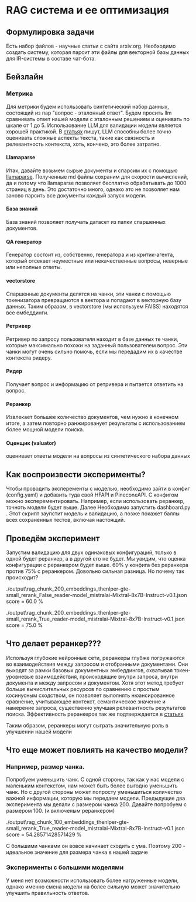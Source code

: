 # RAG система и ее оптимизация

## Формулировка задачи

Есть набор файлов - научные статьи с сайта arxiv.org. Необходимо создать систему, которая парсит эти файлы для векторной базы данных для IR-системы в составе чат-бота.

## Бейзлайн

### Метрика

Для метрики будем использовать синтетический набор данных, состоящий из пар "вопрос - эталонный ответ". Будем просить llm сравнивать ответ нашей модели с эталонным решением и оценивать по шкале от 1 до 5. Использование LLM для валидации модели является хорошей практикой. В [статьях](https://arxiv.org/abs/2401.07103) пишут, LLM способны более точно оценивать сложные аспекты текста, такие как связность и релевантность контекста, хоть, кончено, это более затратно.

#### Llamaparse

Итак, давайте возьмем сырые документы и спарсим их с помощью [llamaparse](https://docs.llamaindex.ai/en/stable/llama_cloud/llama_parse/). Полученные md файлы сохраним для скорости вычислений, да и потому что llamaparse позволяет бесплатно обрабатывать до 1000 страниц в день. Это достаточно много, однако это не позволяет нам заново парсить все документы каждый запуск модели.

#### База знаний

База знаний позволяет получать датасет из папки спаршенных документов.

#### QA генератор

Генератор состоит из, собственно, генератора и из критик-агента, который отсекает неуместные или некачественные вопросы, неверные или неполные ответы.

#### vectorstore

Спаршенные документы делятся на чанки, эти чанки с помощью токенизатора превращаются в вектора и попадают в векторную базу данных. Таким образом, в vectorstore (мы используем FAISS) находятся все ембеддинги.

#### Ретривер

Ретривер по запросу пользователя находит в базе данных те чанки, которые максимально похожи на заданный пользователем вопрос. Эти чанки могут очень сильно помочь, если мы передадим их в качестве контекста ридеру.

#### Ридер

Получает вопрос и информацию от ретривера и пытается ответить на вопрос.

#### Реранкер

Извлекает большее количество документов, чем нужно в конечном итоге, а затем повторно ранжированует результаты с использованием более мощной модели поиска.

#### Оценщик (valuator)

оценивает ответы модели на вопросы из синтетического набора данных

## Как воспроизвести эксперименты?

Чтобы проводить эксперементы с моделью, необходимо зайти в конфиг (config.yaml) и добавить туда свой HFAPI и PineconeAPI. С конфигом можно эксперементировать. Например, если использовать реранкер, точноть модели будет выше. Далее Необходимо запустить dashboard.py . Этот скрипт заупстит модель и валидацию, а позже покажет баллы всех сохраненных тестов, включая настоящий.

## Проведём эксперимент

Запустим валидацию для двух одинаковых конфигураций, только в одной будет реранкер, а в другой его не будет. Мы увидим, что оценка конфигурации с реранкером будет выше. 60% у конфига без реранкера против 75% с реранкером. Довольно сильная разница. Но почему так происходит?

./output\rag_chunk_200_embeddings_thenlper-gte-small_rerank_False_reader-model_mistralai-Mixtral-8x7B-Instruct-v0.1.json score = 60.0 %

./output\rag_chunk_200_embeddings_thenlper-gte-small_rerank_True_reader-model_mistralai-Mixtral-8x7B-Instruct-v0.1.json score = 75.0 %

## Что делает реранкер???

Используя глубокие нейронные сети, реранкеры глубже погружаются во взаимодействия между запросом и отобранными документами. Они выходят за рамки базовых документных эмбеддингов, охватывая токен-уровневые взаимодействия, происходящие внутри запроса, внутри документа и между запросом и документом. Хотя этот метод требует больше вычислительных ресурсов по сравнению с простым косинусным сходством, он позволяет выполнять нюансированное сравнение, учитывающее контекст, семантическое значение и намерение запроса, существенно улучшая релевантность результатов поиска.
Эффективность реранкеров так же подтверждается в [статьях](https://arxiv.org/pdf/2409.07691)

Таким образом, реранкеры могут сыграть значительную роль в улучшении нашей модели

## Что еще может повлиять на качество модели?

### Например, размер чанка.

Попробуем уменьшить чанк. С одной стороны, так как у нас модели с маленьким контекстом, нам может быть более выгодно уменьшить чанк. Но с другой стороны может попросту уменьшиться количество важной информации, которую мы передаем модели.
Предыдущие два эксперимента мы делали с размером чанка 200. Давайте попробуем с размером 100. (и включеным реранкером)

./output\rag_chunk_100_embeddings_thenlper-gte-small_rerank_True_reader-model_mistralai-Mixtral-8x7B-Instruct-v0.1.json score = 54.28571428571429 %

С большими чанками он вовсе начинает сходить с ума. Поэтому 200 - идеальное значение для размера чанка в нашей задаче

### Эксперименты c большими моделями

У меня нет возможности использовать более нагруженные модели, однако именно смена модели на более сильную может значительно улучшить правильность ответов.
